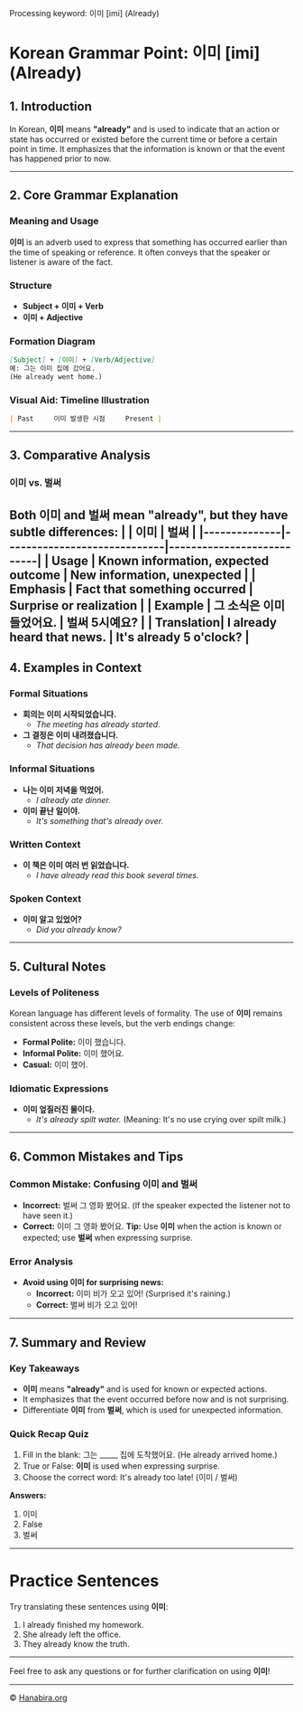Processing keyword: 이미 [imi] (Already)
# Korean Grammar Point: 이미 [imi] (Already)

## 1. Introduction
In Korean, **이미** means **"already"** and is used to indicate that an action or state has occurred or existed before the current time or before a certain point in time. It emphasizes that the information is known or that the event has happened prior to now.

---
## 2. Core Grammar Explanation
### Meaning and Usage
**이미** is an adverb used to express that something has occurred earlier than the time of speaking or reference. It often conveys that the speaker or listener is aware of the fact.
### Structure
- **Subject + 이미 + Verb**
- **이미 + Adjective**
### Formation Diagram
```markdown
[Subject] + [이미] + [Verb/Adjective]
예: 그는 이미 집에 갔어요.
(He already went home.)
```
### Visual Aid: Timeline Illustration
```markdown
| Past     이미 발생한 시점     Present |
```
---
## 3. Comparative Analysis
### 이미 vs. 벌써
Both **이미** and **벌써** mean **"already"**, but they have subtle differences:
|              | 이미                        | 벌써                      |
|--------------|-----------------------------|---------------------------|
| **Usage**      | Known information, expected outcome | New information, unexpected |
| **Emphasis**   | Fact that something occurred | Surprise or realization   |
| **Example**    | 그 소식은 이미 들었어요.       | 벌써 5시예요?               |
| **Translation**| I already heard that news. | It's already 5 o'clock?   |
---
## 4. Examples in Context
### Formal Situations
- **회의는 이미 시작되었습니다.**
  - *The meeting has already started.*
- **그 결정은 이미 내려졌습니다.**
  - *That decision has already been made.*
### Informal Situations
- **나는 이미 저녁을 먹었어.**
  - *I already ate dinner.*
- **이미 끝난 일이야.**
  - *It's something that's already over.*
### Written Context
- **이 책은 이미 여러 번 읽었습니다.**
  - *I have already read this book several times.*
### Spoken Context
- **이미 알고 있었어?**
  - *Did you already know?*
---
## 5. Cultural Notes
### Levels of Politeness
Korean language has different levels of formality. The use of **이미** remains consistent across these levels, but the verb endings change:
- **Formal Polite:** 이미 했습니다.
- **Informal Polite:** 이미 했어요.
- **Casual:** 이미 했어.
### Idiomatic Expressions
- **이미 엎질러진 물이다.**
  - *It's already spilt water.* (Meaning: It's no use crying over spilt milk.)
---
## 6. Common Mistakes and Tips
### Common Mistake: Confusing 이미 and 벌써
- **Incorrect:** 벌써 그 영화 봤어요. (If the speaker expected the listener not to have seen it.)
- **Correct:** 이미 그 영화 봤어요.
**Tip:** Use **이미** when the action is known or expected; use **벌써** when expressing surprise.
### Error Analysis
- **Avoid using 이미 for surprising news:**
  - **Incorrect:** 이미 비가 오고 있어! (Surprised it's raining.)
  - **Correct:** 벌써 비가 오고 있어!
---
## 7. Summary and Review
### Key Takeaways
- **이미** means **"already"** and is used for known or expected actions.
- It emphasizes that the event occurred before now and is not surprising.
- Differentiate **이미** from **벌써**, which is used for unexpected information.
### Quick Recap Quiz
1. Fill in the blank: 그는 _____ 집에 도착했어요. (He already arrived home.)
2. True or False: **이미** is used when expressing surprise.
3. Choose the correct word: It's already too late! (이미 / 벌써)

**Answers:**
1. 이미
2. False
3. 벌써
---
# Practice Sentences
Try translating these sentences using **이미**:
1. I already finished my homework.
2. She already left the office.
3. They already know the truth.
---
Feel free to ask any questions or for further clarification on using **이미**!

---
© [Hanabira.org](https://hanabira.org)
